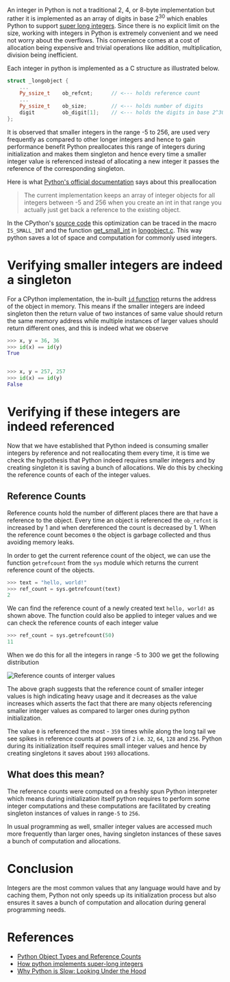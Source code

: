 An integer in Python is not a traditional 2, 4, or 8-byte implementation but rather it is implemented as an array of digits in base 2<sup>30</sup> which enables Python to support [super long integers](https://arpitbhayani.me/blogs/super-long-integers). Since there is no explicit limit on the size, working with integers in Python is extremely convenient and we need not worry about the overflows. This convenience comes at a cost of allocation being expensive and trivial operations like addition, multiplication, division being inefficient.

Each integer in python is implemented as a C structure as illustrated below.

```cpp
struct _longobject {
    ...
    Py_ssize_t    ob_refcnt;      // <--- holds reference count
    ...
    Py_ssize_t    ob_size;        // <--- holds number of digits
    digit         ob_digit[1];    // <--- holds the digits in base 2^30
};
```

It is observed that smaller integers in the range -5 to 256, are used very frequently as compared to other longer integers and hence to gain performance benefit Python preallocates this range of integers during initialization and makes them singleton and hence every time a smaller integer value is referenced instead of allocating a new integer it passes the reference of the corresponding singleton.

Here is what [Python's official documentation]((https://docs.python.org/3/c-api/long.html#c.PyLong_FromLong)) says about this preallocation

> The current implementation keeps an array of integer objects for all integers between -5 and 256 when you create an int in that range you actually just get back a reference to the existing object.

In the CPython's [source code](https://github.com/python/cpython/) this optimization can be traced in the macro `IS_SMALL_INT` and the function [get_small_int](https://github.com/python/cpython/blob/master/Objects/longobject.c#L40) in [longobject.c](https://github.com/python/cpython/blob/master/Objects/longobject.c). This way python saves a lot of space and computation for commonly used integers.

# Verifying smaller integers are indeed a singleton
For a CPython implementation, the in-built [`id` function](https://docs.python.org/3/library/functions.html#id) returns the address of the object in memory. This means if the smaller integers are indeed singleton then the return value of two instances of same value should return the same memory address while multiple instances of larger values should return different ones, and this is indeed what we observe

```py
>>> x, y = 36, 36
>>> id(x) == id(y)
True


>>> x, y = 257, 257
>>> id(x) == id(y)
False
```

# Verifying if these integers are indeed referenced
Now that we have established that Python indeed is consuming smaller integers by reference and not reallocating them every time, it is time we check the hypothesis that Python indeed requires smaller integers and by creating singleton it is saving a bunch of allocations. We do this by checking the reference counts of each of the integer values.

## Reference Counts
Reference counts hold the number of different places there are that have a reference to the object. Every time an object is referenced the `ob_refcnt` is increased by 1 and when dereferenced the count is decreased by 1. When the reference count becomes `0` the object is garbage collected and thus avoiding memory leaks.

In order to get the current reference count of the object, we can use the function `getrefcount` from the `sys` module which returns the current reference count of the objects.

```py
>>> text = "hello, world!"
>>> ref_count = sys.getrefcount(text)
2
```

We can find the reference count of a newly created text `hello, world!` as shown above. The function could also be applied to integer values and we can check the reference counts of each integer value

```py
>>> ref_count = sys.getrefcount(50)
11
```

When we do this for all the integers in range -5 to 300 we get the following distribution

![Reference counts of interger values](https://user-images.githubusercontent.com/4745789/82139531-03f8ef80-9846-11ea-8755-637df5852a30.png)

The above graph suggests that the reference count of smaller integer values is high indicating heavy usage and it decreases as the value increases which asserts the fact that there are many objects referencing smaller integer values as compared to larger ones during python initialization.

The value `0` is referenced the most - `359` times while along the long tail we see spikes in reference counts at powers of `2` i.e. `32`, `64`, `128` and `256`. Python during its initialization itself requires small integer values and hence by creating singletons it saves about `1993` allocations.

## What does this mean?
The reference counts were computed on a freshly spun Python interpreter which means during initialization itself python requires to perform some integer computations and these computations are facilitated by creating singleton instances of values in range`-5` to `256`.

In usual programming as well, smaller integer values are accessed much more frequently than larger ones, having singleton instances of these saves a bunch of computation and allocations.

# Conclusion
Integers are the most common values that any language would have and by caching them, Python not only speeds up its initialization process but also ensures it saves a bunch of computation and allocation during general programming needs.

# References
 - [Python Object Types and Reference Counts](https://docs.python.org/3/c-api/intro.html#objects-types-and-reference-counts)
 - [How python implements super-long integers](https://arpitbhayani.me/blogs/super-long-integers)
 - [Why Python is Slow: Looking Under the Hood](http://jakevdp.github.io/blog/2014/05/09/why-python-is-slow/)
